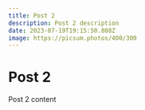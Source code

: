 ```yaml
---
title: Post 2
description: Post 2 description
date: 2023-07-19T19:15:50.808Z
image: https://picsum.photos/400/300
---
```


# Post 2

Post 2 content
